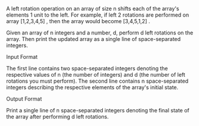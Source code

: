 A left rotation operation on an array of size n shifts each of the array's elements 1 unit to the left. For example, if left 2 rotations are performed on array [1,2,3,4,5] , then the array would become [3,4,5,1,2] .

Given an array of n integers and a number, d, perform d left rotations on the array. Then print the updated array as a single line of space-separated integers.

Input Format

The first line contains two space-separated integers denoting the respective values of n (the number of integers) and d (the number of left rotations you must perform).
The second line contains n space-separated integers describing the respective elements of the array's initial state.


Output Format

Print a single line of n space-separated integers denoting the final state of the array after performing d left rotations.
